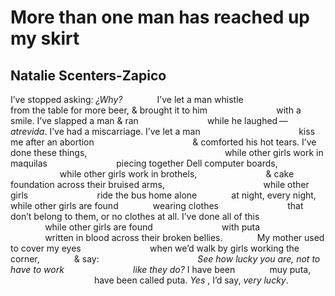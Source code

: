 # More than one man has reached up my skirt
## Natalie Scenters-Zapico
I’ve stopped asking:
 _¿Why?_
             I’ve let a man whistle
                           from the table for more beer,
& brought it to him
                           with a smile. I’ve slapped
a man & ran
                           while he laughed —
             _atrevida_.
I’ve had a miscarriage. I’ve let a man
                                       kiss me
after an abortion
                                        & comforted his hot tears.
I’ve done these things,
                                                       while other girls
work in maquilas
                           piecing together
Dell computer boards,
                                       while other girls
work in brothels,
                           & cake foundation across
their bruised arms,
                                       while other girls
                           ride the bus home alone
             at night, every night,
while other girls are found
             wearing clothes
                           that don’t belong to them, or no
clothes at all. I’ve done all of this
                                       while other girls are found
                           with puta
                                       written in blood across
their broken bellies.
             My mother used to cover
my eyes
                           when we’d walk by girls
working the corner,
             & say:
                                       _See how lucky you are,_
 _not to have to work_
                           _like they do?_ I have been
             muy puta,
                                       have been called puta.
 _Yes_ , I’d say, _very lucky_.